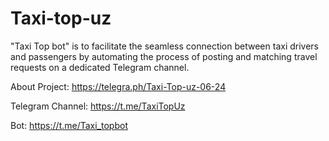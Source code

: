 # Taxi-top-uz
 "Taxi Top bot" is to facilitate the seamless connection between taxi drivers and passengers by automating the process of posting and matching travel requests on a dedicated Telegram channel.
 
About Project: https://telegra.ph/Taxi-Top-uz-06-24

Telegram Channel: https://t.me/TaxiTopUz

Bot: https://t.me/Taxi_topbot

